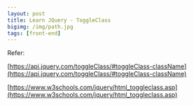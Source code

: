 ```yaml
---
layout: post
title: Learn JQuery - ToggleClass
bigimg: /img/path.jpg
tags: [front-end]
---
```






Refer:

[https://api.jquery.com/toggleClass/#toggleClass-className](https://api.jquery.com/toggleClass/#toggleClass-className)

[https://www.w3schools.com/jquery/html_toggleclass.asp](https://www.w3schools.com/jquery/html_toggleclass.asp)

